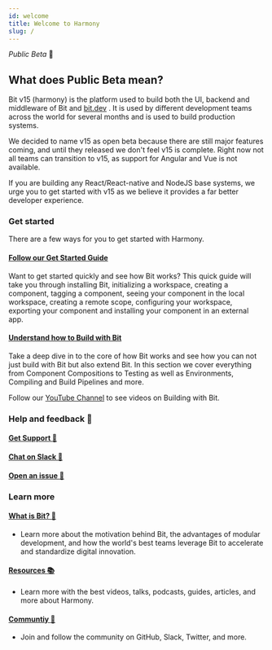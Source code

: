 ```yaml
---
id: welcome
title: Welcome to Harmony
slug: /
---
```



*Public Beta* :tada:

<!-- Harmony is Bit's next generation. It is a highly powerful and extensible infrastructure for developing modern applications in a modular way. Whether you are building a new project, or seeking to collaborate on components in your existing projects, Harmony will let you tap into the true power of components.

Harmony is already used as a standard component infrastructure by many teams, including the world's finest. It is now available in public beta, so please feel free to start and please don't forget to [share your feedback](https://github.com/teambit/bit/issues)!  -->

## What does Public Beta mean?

Bit v15 (harmony) is the platform used to build both the UI, backend and middleware of Bit and [bit.dev](https://bit.dev) . It is used by different development teams across the world for several months and is used to build production systems.

We decided to name v15 as open beta because there are still major features coming, and until they released we don't feel v15 is complete. Right now not all teams can transition to v15, as support for Angular and Vue is not available.

If you are building any React/React-native and NodeJS base systems, we urge you to get started with v15 as we believe it provides a far better developer experience.

### Get started

There are a few ways for you to get started with Harmony.

#### [Follow our Get Started Guide](/getting-started/installing-bit)

Want to get started quickly and see how Bit works? This quick guide will take you through installing Bit, initializing a workspace, creating a component, tagging a component, seeing your component in the local workspace, creating a remote scope, configuring your workspace, exporting your component and installing your component in an external app.

#### [Understand how to Build with Bit](/building-with-bit/workspaces)

Take a deep dive in to the core of how Bit works and see how you can not just build with Bit but also extend Bit. In this section we cover everything from Component Compositions to Testing as well as Environments, Compiling and Build Pipelines and more.

<!-- #### [Take the Tutorial :feet:](/tutorial/install-bit)

- Take a hands-on approach with this step-by-step tutorial for building a modular React application with Bit components created in the workspace and imported from external projects. Learn how to install and set up a Bit workspace, add components, add life-full documentation and compositions, define isolated build and test environments, define and explore component dependencies in the workspace, version components and auto-update dependencies, import and export components to remote scopes to be shared across many projects, and more.  

#### [Explore the demo project :crystal_ball:](/demo/try-bit)

- Get a fully functional Bit workspace with independent components developed and managed by Bit, in this project and imported from other projects, where you can explore and experiment with every part of the Bit workspace, development UI, change and manage components, and learn how it works.   -->

<!-- #### Watch Video Guides :tv:  (**Coming soon!**)

- Start with step-by-step video guides to walk you through every step from creating a component to building a full-blown micro-applications architecture that scales and accelerates development, delivery, and innovation. Coming soon!   -->

Follow our [YouTube Channel](https://www.youtube.com/c/Bitdev) to see videos on Building with Bit.

### Help and feedback :raising_hand:

#### [Get Support :email:](https://bit.dev/support)  

#### [Chat on Slack :beers:](https://join.slack.com/t/bit-dev-community/shared_invite/enQtNzM2NzQ3MTQzMTg3LWI2YmFmZjQwMTkxNmFmNTVkYzU2MGI2YjgwMmJlZDdkNWVhOGIzZDFlYjg4MGRmOTM4ODAxNTIxMTMwNWVhMzg)  

#### [Open an issue :wrench:](https://github.com/teambit/bit/issues)  

### Learn more

#### [What is Bit? :rocket:](../essentials/what-is-bit)

- Learn more about the motivation behind Bit, the advantages of modular development, and how the world's best teams leverage Bit to accelerate and standardize digital innovation.  

#### [Resources :books:](/resources/podcasts)

- Learn more with the best videos, talks, podcasts, guides, articles, and more about Harmony.  

#### [Communtiy :busts_in_silhouette:](/community/resources)

- Join and follow the community on GitHub, Slack, Twitter, and more.
